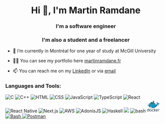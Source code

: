 <h1 align="center">Hi 👋, I'm Martin Ramdane</h1>
<h3 align="center">I'm a software engineer</h3>
<h3 align="center">I'm also a student and a freelancer</h3>

- 🔭 I’m currently in Montréal for one year of study at McGill University

- 👨‍💻 You can see my portfolio here [martinramdane.fr](https://martinramdane.fr)

- 📫 You can reach me on my [LinkedIn](https://www.linkedin.com/in/martin-ramdane) or via [email](mailto:martin.ramdane@gmail.com)



<h3 align="left">Languages and Tools:</h3>


<p align="left"> 
        <img src="https://uxwing.com/wp-content/themes/uxwing/download/brands-and-social-media/c-program-icon.svg" alt="C" width="40" height="40"/>
        <img src="https://upload.wikimedia.org/wikipedia/commons/1/18/ISO_C%2B%2B_Logo.svg" alt="C++" width="40" height="40"/>
        <img src="https://upload.wikimedia.org/wikipedia/commons/6/61/HTML5_logo_and_wordmark.svg" alt="HTML" width="40" height="40"/>
        <img src="https://upload.wikimedia.org/wikipedia/commons/d/d5/CSS3_logo_and_wordmark.svg" alt="CSS" width="40" height="40"/>
        <img src="https://upload.wikimedia.org/wikipedia/commons/6/6a/JavaScript-logo.png" alt="JavaScript" width="40" height="40"/>
        <img src="https://upload.wikimedia.org/wikipedia/commons/4/4c/Typescript_logo_2020.svg" alt="TypeScript" width="40" height="40"/>
        <img src="https://upload.wikimedia.org/wikipedia/commons/a/a7/React-icon.svg" alt="React" width="40" height="40"/>
        <img src="https://upload.wikimedia.org/wikipedia/commons/a/a7/React-icon.svg" alt="React Native" width="40" height="40"/>
        <img src="https://upload.wikimedia.org/wikipedia/commons/8/8e/Nextjs-logo.svg" alt="Next.js" width="40" height="40"/>
        <img src="https://upload.wikimedia.org/wikipedia/commons/9/93/Amazon_Web_Services_Logo.svg" alt="AWS" width="40" height="40"/>
        <img src="https://cdn.worldvectorlogo.com/logos/adonisjs.svg" alt="AdonisJS" width="40" height="40"/>
        <img src="https://upload.wikimedia.org/wikipedia/commons/1/1c/Haskell-Logo.svg" alt="Haskell" width="40" height="40"/>
        <img src="https://www.gnu.org/software/bash/" target="_blank"> <img src="https://www.vectorlogo.zone/logos/gnu_bash/gnu_bash-icon.svg" alt="bash" width="40" height="40"/> </a> <a href="https://www.docker.com/" target="_blank"> <img src="https://raw.githubusercontent.com/devicons/devicon/master/icons/docker/docker-original-wordmark.svg" alt="Docker" width="40" height="40"/>
        <img src="https://upload.wikimedia.org/wikipedia/commons/4/4b/Bash_Logo_Colored.svg" alt="Bash" width="40" height="40"/>
        <img src="https://www.vectorlogo.zone/logos/getpostman/getpostman-icon.svg" alt="Postman" width="40" height="40"/>
</p>
